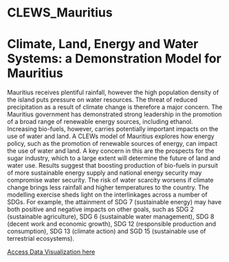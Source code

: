 # CLEWS_Mauritius
# Climate, Land, Energy and Water Systems: a Demonstration Model for Mauritius

Mauritius receives plentiful rainfall, however the high population density of the island puts pressure on water resources. The threat of reduced precipitation as a result of climate change is therefore a major concern. The Mauritius government has demonstrated strong leadership in the promotion of a broad range of renewable energy sources, including ethanol. Increasing bio-fuels, however, carries potentially important impacts on the use of water and land.
A CLEWs model of Mauritius explores how energy policy, such as the promotion of renewable sources of energy, can impact the use of water and land. A key concern in this are the prospects for the sugar industry, which to a large extent will determine the future of land and water use. Results suggest that boosting production of bio-fuels in pursuit of more sustainable energy supply and national energy security may compromise water security. The risk of water scarcity worsens if climate change brings less rainfall and higher temperatures to the country.
The modelling exercise sheds light on the interlinkages across a number of SDGs. For example, the attainment of SDG 7 (sustainable energy) may have both positive and negative impacts on other goals, such as SDG 2 (sustainable agriculture), SDG 6 (sustainable water management), SDG 8 (decent work and economic growth), SDG 12 (responsible production and consumption), SDG 13 (climate action) and SGD 15 (sustainable use of terrestrial ecosystems).

[Access Data Visualization here](http://mauritius.lolita.io/)
